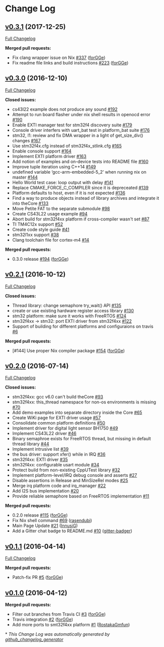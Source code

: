 # Change Log

## [v0.3.1](https://github.com/forGGe/theCore/tree/v0.3.1) (2017-12-25)
[Full Changelog](https://github.com/forGGe/theCore/compare/v0.3.0...v0.3.1)

**Merged pull requests:**

- Fix clang wrapper issue on Nix [\#337](https://github.com/forGGe/theCore/pull/337) ([forGGe](https://github.com/forGGe))
- Fix readme file links and build instructions [\#223](https://github.com/forGGe/theCore/pull/223) ([forGGe](https://github.com/forGGe))

## [v0.3.0](https://github.com/forGGe/theCore/tree/v0.3.0) (2016-12-10)
[Full Changelog](https://github.com/forGGe/theCore/compare/v0.2.1...v0.3.0)

**Closed issues:**

- cs43l22 example does not produce any sound [\#192](https://github.com/forGGe/theCore/issues/192)
- Attempt to run board flasher under nix shell results in openocd error [\#190](https://github.com/forGGe/theCore/issues/190)
- Enable EXTI manager test for stm32f4 discovery suite [\#179](https://github.com/forGGe/theCore/issues/179)
- Console driver interfers with uart\_bat test in platform\_bat suite [\#176](https://github.com/forGGe/theCore/issues/176)
- stm32, l1: review and fix DMA wrapper in a light of get\_size\_div\(\) changes [\#167](https://github.com/forGGe/theCore/issues/167)
- Use stm32f4x.cfg instead of stm32f4x\_stlink.cfg [\#165](https://github.com/forGGe/theCore/issues/165)
- Enable console support [\#164](https://github.com/forGGe/theCore/issues/164)
- Implement EXTI platform driver [\#163](https://github.com/forGGe/theCore/issues/163)
- Add notion of examples and on-device tests into README file [\#160](https://github.com/forGGe/theCore/issues/160)
- Improve tuple iteration using C++14 [\#149](https://github.com/forGGe/theCore/issues/149)
- undefined variable ‘gcc-arm-embedded-5\_2’ when running nix on master [\#144](https://github.com/forGGe/theCore/issues/144)
- Hello World test case: loop output with delay [\#141](https://github.com/forGGe/theCore/issues/141)
- Replace CMAKE\_FORCE\_C\_COMPILER since it is depreceated [\#139](https://github.com/forGGe/theCore/issues/139)
- Platform defaults to host, even if it is not expected [\#136](https://github.com/forGGe/theCore/issues/136)
- Find a way to produce objects instead of library archives and integrate it into theCore [\#133](https://github.com/forGGe/theCore/issues/133)
- Move Petite FAT to the separate submodule [\#98](https://github.com/forGGe/theCore/issues/98)
- Create CS43L22 usage example [\#94](https://github.com/forGGe/theCore/issues/94)
- Abort build for stm32f4xx platform if cross-compiler wasn't set [\#87](https://github.com/forGGe/theCore/issues/87)
- TI TM4C12x support [\#52](https://github.com/forGGe/theCore/issues/52)
- Create code style guide [\#41](https://github.com/forGGe/theCore/issues/41)
- stm32l1xx support [\#38](https://github.com/forGGe/theCore/issues/38)
- Clang toolchain file for cortex-m4 [\#14](https://github.com/forGGe/theCore/issues/14)

**Merged pull requests:**

- 0.3.0 release [\#194](https://github.com/forGGe/theCore/pull/194) ([forGGe](https://github.com/forGGe))

## [v0.2.1](https://github.com/forGGe/theCore/tree/v0.2.1) (2016-10-12)
[Full Changelog](https://github.com/forGGe/theCore/compare/v0.2.0...v0.2.1)

**Closed issues:**

- Thread library: change semaphore try\_wait\(\) API  [\#135](https://github.com/forGGe/theCore/issues/135)
- create or use existing hardware register access library [\#130](https://github.com/forGGe/theCore/issues/130)
- stm32 platform: make sure it works with FreeRTOS [\#124](https://github.com/forGGe/theCore/issues/124)
- stm32f4xx -\> stm32: port EXTI driver from stm32f4xx [\#122](https://github.com/forGGe/theCore/issues/122)
- Support of building for different platforms and configuraions on travis [\#6](https://github.com/forGGe/theCore/issues/6)

**Merged pull requests:**

- \[\#144\] Use proper Nix compiler package [\#154](https://github.com/forGGe/theCore/pull/154) ([forGGe](https://github.com/forGGe))

## [v0.2.0](https://github.com/forGGe/theCore/tree/v0.2.0) (2016-07-14)
[Full Changelog](https://github.com/forGGe/theCore/compare/v0.1.1...v0.2.0)

**Closed issues:**

- stm32f4xx: gcc v6.0 can't build theCore [\#93](https://github.com/forGGe/theCore/issues/93)
- stm32f4xx:  this\_thread namespace for non-os environments is missing [\#70](https://github.com/forGGe/theCore/issues/70)
- Add demo examples into separate directory inside the Core [\#65](https://github.com/forGGe/theCore/issues/65)
- Create WiKi page for EXTI driver usage [\#57](https://github.com/forGGe/theCore/issues/57)
- Consolidate common platform definitions  [\#50](https://github.com/forGGe/theCore/issues/50)
- Implement driver for digital light sensor BH1750 [\#49](https://github.com/forGGe/theCore/issues/49)
- Implement CS43L22 driver [\#46](https://github.com/forGGe/theCore/issues/46)
- Binary semaphroe exists for FreeRTOS thread, but missing in default thread library [\#44](https://github.com/forGGe/theCore/issues/44)
- Implement intrusive list [\#39](https://github.com/forGGe/theCore/issues/39)
- the bus driver: support xfer\(\) while in IRQ  [\#36](https://github.com/forGGe/theCore/issues/36)
- stm32f4xx: EXTI driver [\#35](https://github.com/forGGe/theCore/issues/35)
- stm32f4xx: configurable usart module [\#34](https://github.com/forGGe/theCore/issues/34)
- Protect build from non-existing CppUTest library [\#32](https://github.com/forGGe/theCore/issues/32)
- Implement platform-level/IRQ debug console and asserts [\#27](https://github.com/forGGe/theCore/issues/27)
- Disable assertions in Release and MinSizeRel modes [\#25](https://github.com/forGGe/theCore/issues/25)
- Merge irq platform code and irq\_manager [\#22](https://github.com/forGGe/theCore/issues/22)
- Add I2S bus implementation  [\#20](https://github.com/forGGe/theCore/issues/20)
- Provide reliable semaphore based on FreeRTOS implementation [\#11](https://github.com/forGGe/theCore/issues/11)

**Merged pull requests:**

- 0.2.0 release [\#115](https://github.com/forGGe/theCore/pull/115) ([forGGe](https://github.com/forGGe))
- Fix Nix shell command [\#69](https://github.com/forGGe/theCore/pull/69) ([rasendubi](https://github.com/rasendubi))
- Main Page Update [\#21](https://github.com/forGGe/theCore/pull/21) ([InnusiG](https://github.com/InnusiG))
- Add a Gitter chat badge to README.md [\#10](https://github.com/forGGe/theCore/pull/10) ([gitter-badger](https://github.com/gitter-badger))

## [v0.1.1](https://github.com/forGGe/theCore/tree/v0.1.1) (2016-04-14)
[Full Changelog](https://github.com/forGGe/theCore/compare/v0.1.0...v0.1.1)

**Merged pull requests:**

- Patch-fix PR [\#5](https://github.com/forGGe/theCore/pull/5) ([forGGe](https://github.com/forGGe))

## [v0.1.0](https://github.com/forGGe/theCore/tree/v0.1.0) (2016-04-12)
**Merged pull requests:**

- Filter out branches from Travis CI [\#3](https://github.com/forGGe/theCore/pull/3) ([forGGe](https://github.com/forGGe))
- Travis integration [\#2](https://github.com/forGGe/theCore/pull/2) ([forGGe](https://github.com/forGGe))
- Add more ports to smt32f4xx platform [\#1](https://github.com/forGGe/theCore/pull/1) ([RostakaGmfun](https://github.com/RostakaGmfun))



\* *This Change Log was automatically generated by [github_changelog_generator](https://github.com/skywinder/Github-Changelog-Generator)*
